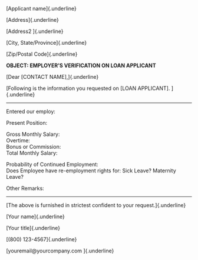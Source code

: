 [Applicant name]{.underline}

[Address]{.underline}

[Address2 ]{.underline}

[City, State/Province]{.underline}

[Zip/Postal Code]{.underline}

**OBJECT: EMPLOYER'S VERIFICATION ON LOAN APPLICANT**

[Dear \[CONTACT NAME\],]{.underline}

[Following is the information you requested on \[LOAN APPLICANT\].
]{.underline}

  --------------------------------------------------------------------------- --
  Entered our employ:                                                         
                                                                              
  Present Position:                                                           
                                                                              
  Gross Monthly Salary:                                                       
  Overtime:                                                                   
  Bonus or Commission:                                                        
  Total Monthly Salary:                                                       
                                                                              
  Probability of Continued Employment:                                        
  Does Employee have re-employment rights for: Sick Leave? Maternity Leave?   
                                                                              
  Other Remarks:                                                              
                                                                              
  --------------------------------------------------------------------------- --

[The above is furnished in strictest confident to your
request.]{.underline}

[Your name]{.underline}

[Your title]{.underline}

[(800) 123-4567]{.underline}

[youremail\@yourcompany.com ]{.underline}
